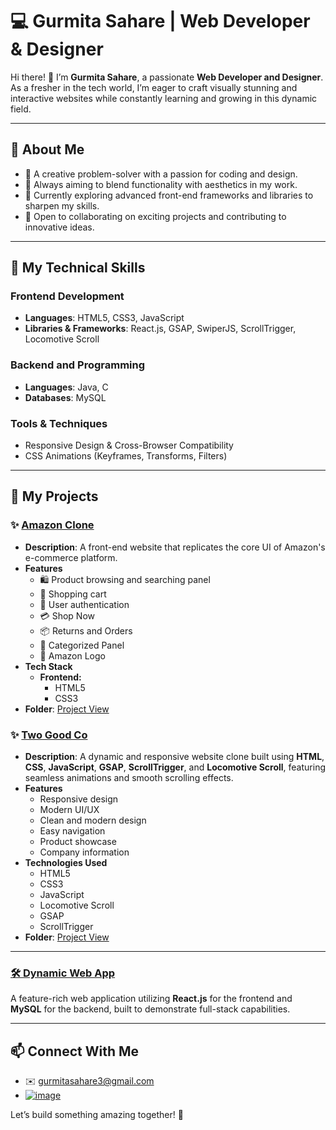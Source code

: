 # 💻 Gurmita Sahare | Web Developer & Designer  

Hi there! 👋 I’m **Gurmita Sahare**, a passionate **Web Developer and Designer**. As a fresher in the tech world, I’m eager to craft visually stunning and interactive websites while constantly learning and growing in this dynamic field.  

---

## 🚀 About Me  
- 🌟 A creative problem-solver with a passion for coding and design.  
- 🎯 Always aiming to blend functionality with aesthetics in my work.  
- 🌱 Currently exploring advanced front-end frameworks and libraries to sharpen my skills.  
- 🤝 Open to collaborating on exciting projects and contributing to innovative ideas.  

---

## 🔧 My Technical Skills  

### **Frontend Development**  
- **Languages**: HTML5, CSS3, JavaScript  
- **Libraries & Frameworks**: React.js, GSAP, SwiperJS, ScrollTrigger, Locomotive Scroll  

### **Backend and Programming**  
- **Languages**: Java, C  
- **Databases**: MySQL  

### **Tools & Techniques**  
- Responsive Design & Cross-Browser Compatibility  
- CSS Animations (Keyframes, Transforms, Filters)  

---

## 🌟 My Projects

### ✨ [Amazon Clone](https://github.com/gurmitasahare369/Amazon-Clone)
- **Description**: A front-end website that replicates the core UI of Amazon's e-commerce platform.
- **Features**
  - 🛍️ Product browsing and searching panel
  - 🛒 Shopping cart 
  - 👤 User authentication 
  - 💳 Shop Now
  - 📦 Returns and Orders
  - 🛒 Categorized Panel
  - 📱 Amazon Logo
- **Tech Stack**
  - **Frontend:**
    - HTML5
    - CSS3
- **Folder**: [Project View](https://github.com/gurmitasahare369/Amazon-Clone)
  
### ✨ [Two Good Co](https://github.com/gurmitasahare369/Two_Good_Co_-Front-End-)
- **Description**: A dynamic and responsive website clone built using **HTML**, **CSS**, **JavaScript**, **GSAP**, **ScrollTrigger**, and **Locomotive Scroll**, featuring seamless animations and smooth scrolling effects.  
- **Features**
  - Responsive design
  - Modern UI/UX
  - Clean and modern design
  - Easy navigation
  - Product showcase
  - Company information
- **Technologies Used**
  - HTML5
  - CSS3
  - JavaScript
  - Locomotive Scroll
  - GSAP
  - ScrollTrigger
- **Folder**: [Project View](https://github.com/gurmitasahare369/Two_Good_Co_-Front-End-)

---

### [🛠️ Dynamic Web App](#)  
A feature-rich web application utilizing **React.js** for the frontend and **MySQL** for the backend, built to demonstrate full-stack capabilities.  

---

## 📫 Connect With Me  

- ✉️ gurmitasahare3@gmail.com
- [![image](https://img.shields.io/badge/LinkedIn-0077B5?style=for-the-badge&logo=linkedin&logoColor=white)](https://linkedin.com/in/gurmitasahare369)  

Let’s build something amazing together! 🚀  
